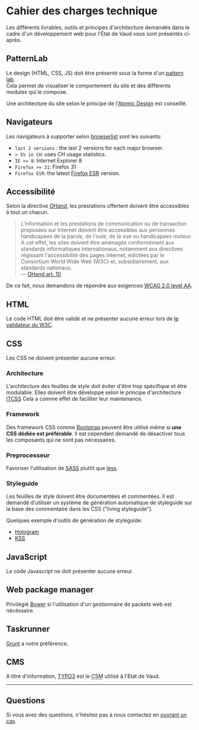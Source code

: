# Cahier des charges technique

Les différents livrables, outils et principes d'architecture demandés dans le cadre d'un développement web pour l'État de Vaud vous sont présentés ci-après.


## PatternLab

Le design (HTML, CSS, JS) doit être présenté sous la forme d'un [pattern lab](http://patternlab.io/).  
Cela permet de visualiser le comportement du site et des différents modules qui le compose.

Une architecture du site selon le principe de l'[Atomic Design](http://bradfrost.com/blog/post/atomic-web-design/) est conseillé.

## Navigateurs

Les navigateurs à supporter selon [browserlist](https://github.com/ai/browserslist) sont les suivants:

- `last 2 versions` : the last 2 versions for each major browser.
- `> 5% in CH`: uses CH usage statistics.
- `IE >= 8`: Internet Explorer 8
- `Firefox >= 31`: Firefox 31
- `Firefox ESR`: the latest [Firefox ESR](https://www.mozilla.org/en-US/firefox/organizations/faq/) version.

## Accessibilité

Selon la directive *[OHand](http://www.admin.ch/opc/fr/classified-compilation/20031813/index.html#a10)*, les prestations offertent doivent être accessibles à tout un chacun.

> L'information et les prestations de communication ou de transaction proposées sur Internet doivent être accessibles aux personnes handicapées de la parole, de l'ouïe, de la vue ou handicapées moteur. A cet effet, les sites doivent être aménagés conformément aux standards informatiques internationaux, notamment aux directives régissant l'accessibilité des pages Internet, édictées par le Consortium World Wide Web (W3C) et, subsidiairement, aux standards nationaux.  
> — [OHand art. 10](http://www.admin.ch/opc/fr/classified-compilation/20031813/index.html#a10)

De ce fait, nous demandons de répondre aux exigences [WCAG 2.0 level AA](http://www.w3.org/TR/WCAG20/).

## HTML

Le code HTML doit être validé et ne présenter aucune erreur lors de [le validateur du W3C](http://validator.w3.org).

## CSS

Les CSS ne doivent présenter aucune erreur.

### Architecture

L'architecture des feuilles de style doit éviter d'être trop spécifique et être modulable. Elles doivent être développé selon le principe d'architecture [ITCSS](http://itcss.io)
Cela a comme effet de faciliter leur maintenance.

### Framework

Des framework CSS comme [Bootstrap](http://getbootstrap.com) peuvent être utilisé même si **une CSS dédiée est préférable**.
Il est cependant demandé de désactiver tous les composants qui ne sont pas nécessaires.

### Preprocesseur

Favoriser l'utilisation de [SASS](http://sass-lang.com) plutôt que [less](http://www.lesscss.org).

### Styleguide

Les feuilles de style doivent être documentées et commentées.
Il est demandé d'utiliser un système de génération automatique de styleguide sur la base des commentaire dans les CSS ("living styleguide").

Quelques exemple d'outils de génération de styleguide:
- [Hologram](http://trulia.github.io/hologram/)
- [KSS](http://warpspire.com/kss/)

## JavaScript

Le code Javascript ne doit présenter aucune erreur.


## Web package manager

Privilégié [Bower](http://bower.io/) si l'utilisation d'un gestionnaire de packets web est nécéssaire.

## Taskrunner

[Grunt](http://gruntjs.com/) a notre préférence.

## CMS

A titre d'information, [TYPO3](http://typo3.org/) est le <abbr title="Content Management System">CSM</abbr> utilisé à l'Etat de Vaud.

---

## Questions

Si vous avez des questions, n'hésitez pas à nous contactez en [ouvrant un cas](https://github.com/vdch/specifications/issues/new).
